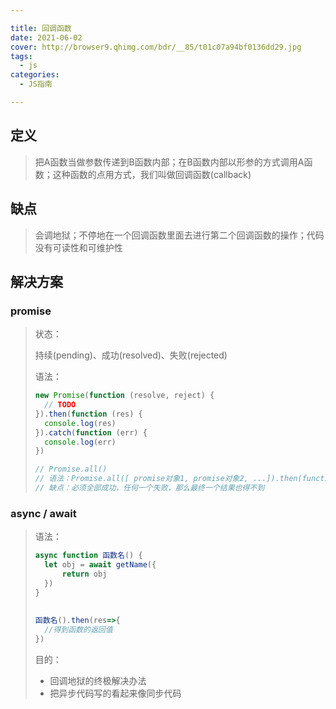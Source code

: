 ```yaml
---

title: 回调函数
date: 2021-06-02
cover: http://browser9.qhimg.com/bdr/__85/t01c07a94bf0136dd29.jpg
tags:
  - js
categories:
  - JS指南

---
```


## 定义

> 把A函数当做参数传递到B函数内部；在B函数内部以形参的方式调用A函数；这种函数的点用方式，我们叫做回调函数(callback)

## 缺点

> 会调地狱；不停地在一个回调函数里面去进行第二个回调函数的操作；代码没有可读性和可维护性

## 解决方案

### promise

> 状态：
>
> 持续(pending)、成功(resolved)、失败(rejected)
>
> 语法：
>
> ```javascript
> new Promise(function (resolve, reject) {
>   // TODO
> }).then(function (res) {
>   console.log(res)
> }).catch(function (err) {
>   console.log(err)
> })
> 
> // Promise.all()
> // 语法：Promise.all([ promise对象1, promise对象2, ...]).then(function() {})
> // 缺点：必须全部成功，任何一个失败，那么最终一个结果也得不到
> ```

### async / await

> 语法：
>
> ```javascript
> async function 函数名() {
>   let obj = await getName({
>       return obj
>   })
> }
>  
>  
> 函数名().then(res=>{
>   //得到函数的返回值 
> })
> ```
>
> 目的：
>
> + 回调地狱的终极解决办法
> + 把异步代码写的看起来像同步代码

